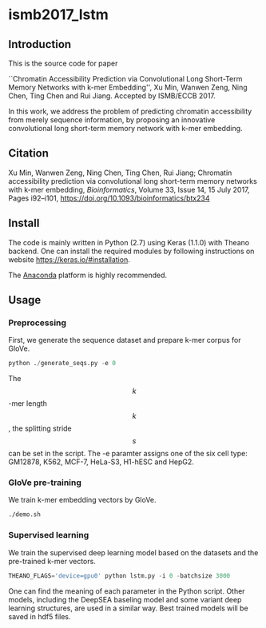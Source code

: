 # ismb2017_lstm

## Introduction

This is the source code for paper

``Chromatin Accessibility Prediction via Convolutional Long Short-Term Memory Networks with k-mer Embedding'', Xu Min, Wanwen Zeng, Ning Chen, Ting Chen and Rui Jiang. Accepted by ISMB/ECCB 2017.

In this work, we address the problem of predicting chromatin accessibility from merely sequence information, by proposing an innovative convolutional long short-term memory network with k-mer embedding.

## Citation

Xu Min, Wanwen Zeng, Ning Chen, Ting Chen, Rui Jiang; Chromatin accessibility prediction via convolutional long short-term memory networks with k-mer embedding, *Bioinformatics*, Volume 33, Issue 14, 15 July 2017, Pages i92–i101, https://doi.org/10.1093/bioinformatics/btx234

## Install
The code is mainly written in Python (2.7) using Keras (1.1.0) with Theano backend. One can install the required modules by following instructions on website https://keras.io/#installation. 

The [Anaconda](https://www.continuum.io/downloads) platform is highly recommended. 

## Usage
### Preprocessing
First, we generate the sequence dataset and prepare k-mer corpus for GloVe.

```python
python ./generate_seqs.py -e 0
```
The $$k$$-mer length $$k$$, the splitting stride $$s$$ can be set in the script. The -e paramter assigns one of the six cell type: GM12878, K562, MCF-7, HeLa-S3, H1-hESC and HepG2.

### GloVe pre-training
We train k-mer embedding vectors by GloVe.

```bash
./demo.sh
```

### Supervised learning
We train the supervised deep learning model based on the datasets and the pre-trained k-mer vectors.

```python
THEANO_FLAGS='device=gpu0' python lstm.py -i 0 -batchsize 3000
```
One can find the meaning of each parameter in the Python script.
Other models, including the DeepSEA baseling model and some variant deep learning structures, are used in a similar way.
Best trained models will be saved in hdf5 files.
